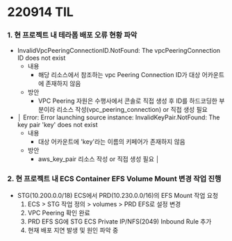 # 220914 TIL
### 1. 현 프로젝트 내 테라폼 배포 오류 현황 파악
* InvalidVpcPeeringConnectionID.NotFound: The vpcPeeringConnection ID does not exist
    * 내용
        * 해당 리소스에서 참조하는 vpc Peering Connection ID가 대상 어카운트에 존재하지 않음
    * 방안
        * VPC Peering 자원은 수행사에서 콘솔로 직접 생성 후 ID를 하드코딩한 부분이라 리소스 작성(vpc_peering_connection) or 직접 생성 필요
* │ Error: Error launching source instance: InvalidKeyPair.NotFound: The key pair 'key' does not exist
    * 내용
        * 대상 어카운트에 'key'라는 이름의 키페어가 존재하지 않음
    * 방안
        * aws_key_pair 리소스 작성 or 직접 생성 필요
│
### 2. 현 프로젝트 내 ECS Container EFS Volume Mount 변경 작업 진행
* STG(10.200.0.0/18) ECS에서 PRD(10.230.0.0/16)의 EFS Mount 작업 요청
    1. ECS > STG 작업 정의 > volumes > PRD EFS로 설정 변경
    2. VPC Peering 확인 완료
    3. PRD EFS SG에 STG ECS Private IP/NFS(2049) Inbound Rule 추가
    4. 현재 배포 지연 발생 및 원인 파악 중